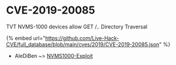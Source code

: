 # CVE-2019-20085

TVT NVMS-1000 devices allow GET /.. Directory Traversal

{% embed url="https://github.com/Live-Hack-CVE/full_database/blob/main/cves/2019/CVE-2019-20085.json" %}


* AleDiBen ~> [NVMS1000-Exploit](https://www.alice-snow.ru/2019/database/cve-2019-20085/nvms1000-exploit-alediben)